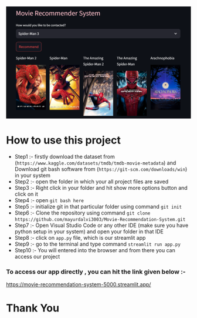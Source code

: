 ![Alt Text](https://github.com/mayurdalvi3003/Movie-Recommendation-System/blob/master/Output%20of%20our%20model.png)
# How to use this project 
- Step1 :- firstly download the dataset from (`https://www.kaggle.com/datasets/tmdb/tmdb-movie-metadata`) and Download git bash software from (`https://git-scm.com/downloads/win`) in your system
- Step2 :- open the folder in which your all project files are saved
- Step3 :- Right click in your folder and hit show more options button and click on it
- Step4 :- open `git bash here`
- Step5 :- initialize git in that particular folder using command  `git init`
- Step6 :- Clone the repository using command `git clone https://github.com/mayurdalvi3003/Movie-Recommendation-System.git`
- Step7 :- Open Visual Studio Code or any other IDE (make sure you have python setup in your system) and open your folder in that IDE
- Step8 :- click on `app.py` file, which is our streamlit app
- Step9 :- go to the terminal and type command `streamlit run app.py`
- Step10 :- You will entered into the browser and from there you can access our project


### To access our app directly , you can hit the link given below :- 
https://movie-recommendation-system-5000.streamlit.app/

# Thank You
